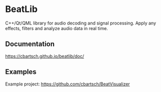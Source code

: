 # BeatLib

C++/Qt/QML library for audio decoding and signal processing. Apply any effects, filters and analyze audio data in real time.

## Documentation

https://cbartsch.github.io/beatlib/doc/

## Examples

Example project: https://github.com/cbartsch/BeatVisualizer
